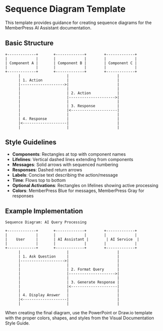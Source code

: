 # Sequence Diagram Template

This template provides guidance for creating sequence diagrams for the MemberPress AI Assistant documentation.

## Basic Structure

```
+-------------+       +-------------+        +-------------+
|             |       |             |        |             |
| Component A |       | Component B |        | Component C |
|             |       |             |        |             |
+-------------+       +-------------+        +-------------+
      |                     |                      |
      | 1. Action           |                      |
      |-------------------->|                      |
      |                     |                      |
      |                     | 2. Action            |
      |                     |--------------------->|
      |                     |                      |
      |                     | 3. Response          |
      |                     |<---------------------|  
      |                     |                      |
      | 4. Response         |                      |
      |<--------------------|                      |
      |                     |                      |
```

## Style Guidelines

- **Components**: Rectangles at top with component names
- **Lifelines**: Vertical dashed lines extending from components
- **Messages**: Solid arrows with sequenced numbering
- **Responses**: Dashed return arrows
- **Labels**: Concise text describing the action/message
- **Time**: Flows top to bottom
- **Optional Activations**: Rectangles on lifelines showing active processing
- **Colors**: MemberPress Blue for messages, MemberPress Gray for responses

## Example Implementation

```
Sequence Diagram: AI Query Processing

+-------------+       +-------------+        +-------------+
|             |       |             |        |             |
|    User     |       | AI Assistant |        | AI Service  |
|             |       |             |        |             |
+-------------+       +-------------+        +-------------+
      |                     |                      |
      | 1. Ask Question     |                      |
      |-------------------->|                      |
      |                     |                      |
      |                     | 2. Format Query      |
      |                     |--------------------->|
      |                     |                      |
      |                     | 3. Generate Response |
      |                     |<---------------------|
      |                     |                      |
      | 4. Display Answer   |                      |
      |<--------------------|                      |
      |                     |                      |
```

When creating the final diagram, use the PowerPoint or Draw.io template with the proper colors, shapes, and styles from the Visual Documentation Style Guide.